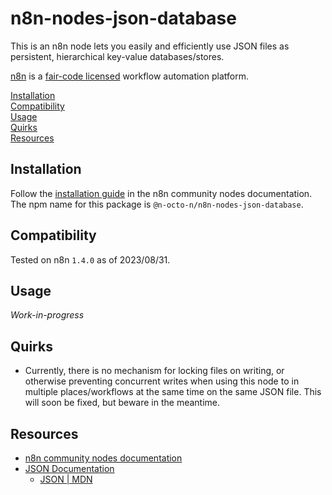 # n8n-nodes-json-database

This is an n8n node lets you easily and efficiently use JSON files as persistent, hierarchical key-value databases/stores.

[n8n](https://n8n.io/) is a [fair-code licensed](https://docs.n8n.io/reference/license/) workflow automation platform.

[Installation](#installation)  
[Compatibility](#compatibility)  
[Usage](#usage)  
[Quirks](#quirks)  
[Resources](#resources)  

## Installation

Follow the [installation guide](https://docs.n8n.io/integrations/community-nodes/installation/) in the n8n community nodes documentation. The npm name for this package is `@n-octo-n/n8n-nodes-json-database`.

## Compatibility

Tested on n8n `1.4.0` as of 2023/08/31.

## Usage

_Work-in-progress_

## Quirks

* Currently, there is no mechanism for locking files on writing, or otherwise preventing concurrent writes when using this node to in multiple places/workflows at the same time on the same JSON file. This will soon be fixed, but beware in the meantime.

## Resources

* [n8n community nodes documentation](https://docs.n8n.io/integrations/community-nodes/)
* [JSON Documentation](https://www.json.org/)
	* [JSON | MDN](https://developer.mozilla.org/en-US/docs/Web/JavaScript/Reference/Global_Objects/JSON)

